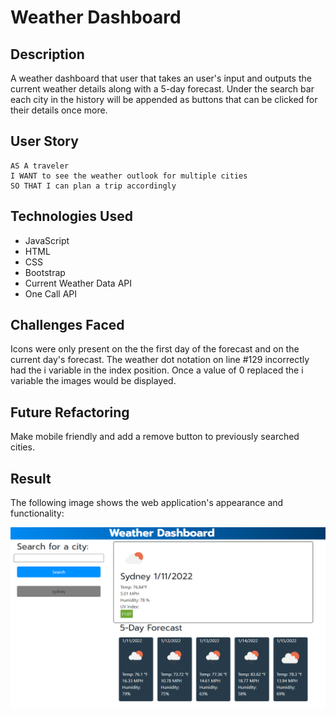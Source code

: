 # Weather Dashboard

## Description
A weather dashboard that user that takes an user's input and outputs the current weather details along with a 5-day forecast. Under the search bar each city in the history will be appended as buttons that can be clicked for their details once more.

## User Story

```
AS A traveler
I WANT to see the weather outlook for multiple cities
SO THAT I can plan a trip accordingly
```

## Technologies Used
 * JavaScript 
 * HTML 
 * CSS 
 * Bootstrap
 * Current Weather Data API
 * One Call API 

## Challenges Faced
Icons were only present on the the first day of the forecast and on the current day's forecast. The weather dot notation on line #129 incorrectly had the i variable in the index position. Once a value of 0 replaced the i variable the images would be displayed.

## Future Refactoring
Make mobile friendly and add a remove button to previously searched cities.

## Result

The following image shows the web application's appearance and functionality:

![The weather app includes a search option, a list of cities, and a five-day forecast and current weather conditions for Atlanta.](./assets/images/screenshot.PNG)
